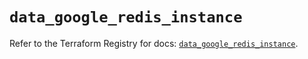 # `data_google_redis_instance`

Refer to the Terraform Registry for docs: [`data_google_redis_instance`](https://registry.terraform.io/providers/hashicorp/google/6.31.0/docs/data-sources/redis_instance).
